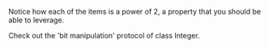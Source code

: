 Notice how each of the items is a power of 2, a property that you should be able to leverage.

Check out the 'bit manipulation' protocol of class Integer. 
